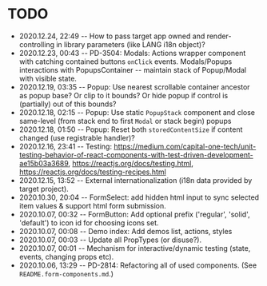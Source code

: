 # TODO

- 2020.12.24, 22:49 -- How to pass target app owned and render-controlling in library parameters (like LANG i18n object)?
- 2020.12.23, 00:43 -- PD-3504: Modals: Actions wrapper component with catching contained buttons `onClick` events. Modals/Popups interactions with PopupsContainer -- maintain stack of Popup/Modal with visible state.
- 2020.12.19, 03:35 -- Popup: Use nearest scrollable container ancestor as popup base? Or clip to it bounds? Or hide popup if control is (partially) out of this bounds?
- 2020.12.18, 02:15 -- Popup: Use static `PopupStack` component and close same-level (from stack end to first `Modal` or stack begin) popups
- 2020.12.18, 01:50 -- Popup: Reset both `storedContentSize` if content changed (use registrable handler)?
- 2020.12.16, 23:41 -- Testing: https://medium.com/capital-one-tech/unit-testing-behavior-of-react-components-with-test-driven-development-ae15b03a3689, https://reactjs.org/docs/testing.html, https://reactjs.org/docs/testing-recipes.html
- 2020.12.15, 13:52 -- External internationalization (i18n data provided by target project).
- 2020.10.30, 20:04 -- FormSelect: add hidden html input to sync selected item values & support html form submission.
- 2020.10.07, 00:32 -- FormButton: Add optional prefix ('regular', 'solid', 'default') to icon id for choosing icons set.
- 2020.10.07, 00:08 -- Demo index: Add demos list, actions, styles
- 2020.10.07, 00:03 -- Update all PropTypes (or disuse?).
- 2020.10.07, 00:01 -- Mechanism for interactive/dynamic testing (state, events, changing props etc).
- 2020.10.06, 13:29 -- PD-2814: Refactoring all of used components. (See `README.form-components.md`.)

<!--
 @changed 2020.12.24, 21:15
-->
